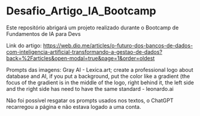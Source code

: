 # Desafio_Artigo_IA_Bootcamp
Este repositório abrigará um projeto realizado durante o Bootcamp de Fundamentos de IA para Devs

Link do artigo: https://web.dio.me/articles/o-futuro-dos-bancos-de-dados-com-inteligencia-artificial-transformando-a-gestao-de-dados?back=%2Farticles&open-modal=true&page=1&order=oldest

Prompts das imagens: Gray AI - Lexica.art; create a professional logo about database and AI, if you put a background, put the color like a gradient (the focus of the gradient is in the middle of the logo, right behind it, the left side and the right side has need to have the same standard - leonardo.ai

Não foi possível resgatar os prompts usados nos textos, o ChatGPT recarregou a página e não estava logado a uma conta.
